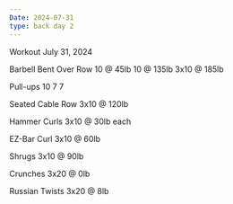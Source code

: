 ```yaml
---
Date: 2024-07-31
type: back day 2
---
```

Workout July 31, 2024

Barbell Bent Over Row
10 @ 45lb
10 @ 135lb
3x10 @ 185lb

Pull-ups
10
7
7

Seated Cable Row
3x10 @ 120lb

Hammer Curls
3x10 @ 30lb each

EZ-Bar Curl
3x10 @ 60lb

Shrugs
3x10 @ 90lb

Crunches
3x20 @ 0lb

Russian Twists
3x20 @ 8lb